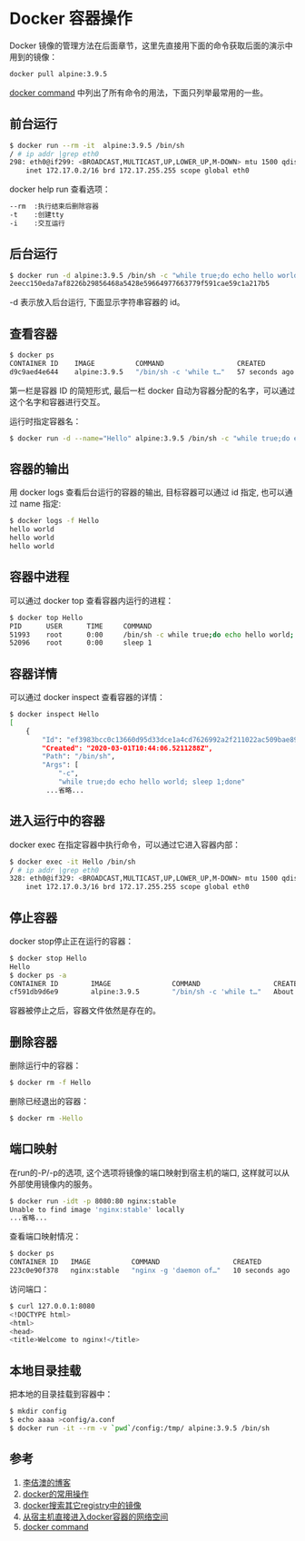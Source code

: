 <!-- toc -->
# Docker 容器操作

Docker 镜像的管理方法在后面章节，这里先直接用下面的命令获取后面的演示中用到的镜像：

```sh
docker pull alpine:3.9.5
```

[docker command][5] 中列出了所有命令的用法，下面只列举最常用的一些。

## 前台运行

```sh
$ docker run --rm -it  alpine:3.9.5 /bin/sh
/ # ip addr |grep eth0
298: eth0@if299: <BROADCAST,MULTICAST,UP,LOWER_UP,M-DOWN> mtu 1500 qdisc noqueue state UP
    inet 172.17.0.2/16 brd 172.17.255.255 scope global eth0
```

docker help run 查看选项：

```sh
--rm  :执行结束后删除容器
-t    :创建tty
-i    :交互运行
```

## 后台运行

```sh
$ docker run -d alpine:3.9.5 /bin/sh -c "while true;do echo hello world; sleep 1;done"
2eecc150eda7af8226b29856468a5428e59664977663779f591cae59c1a217b5
```

-d 表示放入后台运行, 下面显示字符串容器的 id。

## 查看容器

```sh
$ docker ps
CONTAINER ID    IMAGE          COMMAND                  CREATED             STATUS          PORTS    NAMES
d9c9aed4e644    alpine:3.9.5   "/bin/sh -c 'while t…"   57 seconds ago      Up 55 seconds            infallible_antonelli
```

第一栏是容器 ID 的简短形式, 最后一栏 docker 自动为容器分配的名字，可以通过这个名字和容器进行交互。

运行时指定容器名：

```sh
$ docker run -d --name="Hello" alpine:3.9.5 /bin/sh -c "while true;do echo hello world; sleep 1;done"
```

## 容器的输出

用 docker logs 查看后台运行的容器的输出, 目标容器可以通过 id 指定, 也可以通过 name 指定:

```sh
$ docker logs -f Hello
hello world
hello world
hello world
```

## 容器中进程

可以通过 docker top 查看容器内运行的进程：

```sh
$ docker top Hello
PID      USER      TIME     COMMAND
51993    root      0:00     /bin/sh -c while true;do echo hello world; sleep 1;done
52096    root      0:00     sleep 1
```

## 容器详情 

可以通过 docker inspect 查看容器的详情：

```sh
$ docker inspect Hello
[
    {
        "Id": "ef3983bcc0c13660d95d33dce1a4cd7626992a2f211022ac509bae891918918d",
        "Created": "2020-03-01T10:44:06.5211288Z",
        "Path": "/bin/sh",
        "Args": [
            "-c",
            "while true;do echo hello world; sleep 1;done"
         ...省略...
```

## 进入运行中的容器

docker exec 在指定容器中执行命令，可以通过它进入容器内部：

```sh
$ docker exec -it Hello /bin/sh
/ # ip addr |grep eth0
328: eth0@if329: <BROADCAST,MULTICAST,UP,LOWER_UP,M-DOWN> mtu 1500 qdisc noqueue state UP
    inet 172.17.0.3/16 brd 172.17.255.255 scope global eth0
```

## 停止容器 

docker stop停止正在运行的容器：

```sh
$ docker stop Hello 
Hello
$ docker ps -a
CONTAINER ID        IMAGE               COMMAND                  CREATED              STATUS                        PORTS               NAMES
cf591db9d6e9        alpine:3.9.5        "/bin/sh -c 'while t…"   About a minute ago   Exited (137) 55 seconds ago                       Hello
```

容器被停止之后，容器文件依然是存在的。

## 删除容器

删除运行中的容器：

```sh
$ docker rm -f Hello
```

删除已经退出的容器： 

```sh
$ docker rm -Hello
```

## 端口映射 

在run的-P/-p的选项, 这个选项将镜像的端口映射到宿主机的端口, 这样就可以从外部使用镜像内的服务。

```sh
$ docker run -idt -p 8080:80 nginx:stable
Unable to find image 'nginx:stable' locally
...省略...
```

查看端口映射情况：

```sh
$ docker ps
CONTAINER ID   IMAGE          COMMAND                  CREATED             STATUS          PORTS                  NAMES
223c0e90f378   nginx:stable   "nginx -g 'daemon of…"   10 seconds ago      Up 9 seconds    0.0.0.0:8080->80/tcp   friendly_leavitt
```

访问端口：

```sh
$ curl 127.0.0.1:8080
<!DOCTYPE html>
<html>
<head>
<title>Welcome to nginx!</title>
```

## 本地目录挂载

把本地的目录挂载到容器中：

```sh
$ mkdir config
$ echo aaaa >config/a.conf
$ docker run -it --rm -v `pwd`/config:/tmp/ alpine:3.9.5 /bin/sh
```

## 参考

1. [李佶澳的博客][1]
2. [docker的常用操作][2]
3. [docker搜索其它registry中的镜像][3]
4. [从宿主机直接进入docker容器的网络空间][4]
5. [docker command][5]

[1]: https://www.lijiaocn.com "李佶澳的博客"
[2]: https://www.lijiaocn.com/%E6%8A%80%E5%B7%A7/2017/03/29/docker-usage.html "docker的常用操作"
[3]: https://www.lijiaocn.com/%E9%97%AE%E9%A2%98/2017/03/22/docker-search-registry.html "docker搜索其它registry中的镜像"
[4]: https://www.lijiaocn.com/%E6%8A%80%E5%B7%A7/2017/05/19/docker-enter-net-from-host.html "从宿主机直接进入docker容器的网络空间"
[5]: https://docs.docker.com/engine/reference/run/ "docker command"
